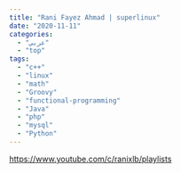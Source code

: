 ```yaml
---
title: "Rani Fayez Ahmad | superlinux"
date: "2020-11-11"
categories:
  - "عربي"
  - "top"
tags:
  - "c++"
  - "linux"
  - "math"
  - "Groovy"
  - "functional-programming"
  - "Java"
  - "php"
  - "mysql"
  - "Python"
---
```


https://www.youtube.com/c/ranixlb/playlists
